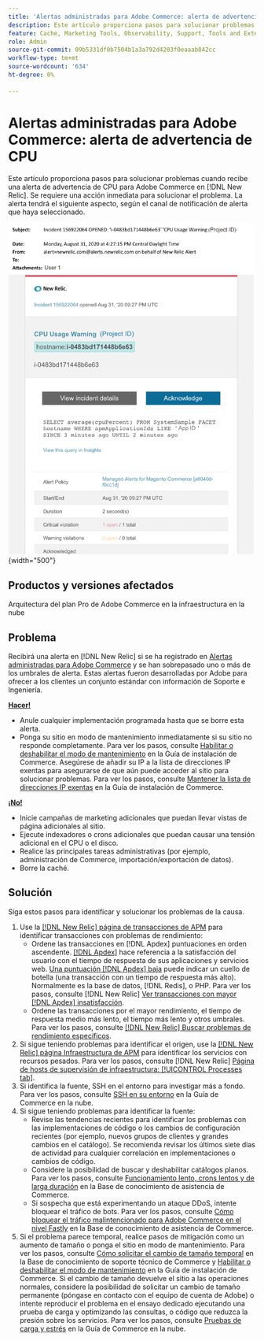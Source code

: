 ```yaml
---
title: 'Alertas administradas para Adobe Commerce: alerta de advertencia de CPU'
description: Este artículo proporciona pasos para solucionar problemas cuando recibe una alerta de advertencia de CPU para Adobe Commerce en  [!DNL New Relic]. Se requiere una acción inmediata para solucionar el problema.
feature: Cache, Marketing Tools, Observability, Support, Tools and External Services
role: Admin
source-git-commit: 09b5331df0b7504b1a3a792d4203f0eaaab842cc
workflow-type: tm+mt
source-wordcount: '634'
ht-degree: 0%

---
```



# Alertas administradas para Adobe Commerce: alerta de advertencia de CPU

Este artículo proporciona pasos para solucionar problemas cuando recibe una alerta de advertencia de CPU para Adobe Commerce en [!DNL New Relic]. Se requiere una acción inmediata para solucionar el problema. La alerta tendrá el siguiente aspecto, según el canal de notificación de alerta que haya seleccionado.

![Alerta de advertencia de CPU](../../assets/managed-alerts/cpu-warning-magento-managed.png){width="500"}

## Productos y versiones afectados

Arquitectura del plan Pro de Adobe Commerce en la infraestructura en la nube

## Problema

Recibirá una alerta en [!DNL New Relic] si se ha registrado en [Alertas administradas para Adobe Commerce](managed-alerts-for-magento-commerce.md) y se han sobrepasado uno o más de los umbrales de alerta. Estas alertas fueron desarrolladas por Adobe para ofrecer a los clientes un conjunto estándar con información de Soporte e Ingeniería.

<u> **Hacer!** </u>

* Anule cualquier implementación programada hasta que se borre esta alerta.
* Ponga su sitio en modo de mantenimiento inmediatamente si su sitio no responde completamente. Para ver los pasos, consulte [Habilitar o deshabilitar el modo de mantenimiento](https://experienceleague.adobe.com/es/docs/commerce-operations/installation-guide/tutorials/maintenance-mode) en la Guía de instalación de Commerce. Asegúrese de añadir su IP a la lista de direcciones IP exentas para asegurarse de que aún puede acceder al sitio para solucionar problemas. Para ver los pasos, consulte [Mantener la lista de direcciones IP exentas](https://experienceleague.adobe.com/es/docs/commerce-operations/installation-guide/tutorials/maintenance-mode#maintain-the-list-of-exempt-ip-addresses) en la Guía de instalación de Commerce.

<u>**¡No!**</u>

* Inicie campañas de marketing adicionales que puedan llevar vistas de página adicionales al sitio.
* Ejecute indexadores o crons adicionales que puedan causar una tensión adicional en el CPU o el disco.
* Realice las principales tareas administrativas (por ejemplo, administración de Commerce, importación/exportación de datos).
* Borre la caché.

## Solución

Siga estos pasos para identificar y solucionar los problemas de la causa.

1. Use la [[!DNL New Relic] página de transacciones de APM](https://docs.newrelic.com/docs/apm/applications-menu/monitoring/transactions-page-find-specific-performance-problems) para identificar transacciones con problemas de rendimiento:
   * Ordene las transacciones en [!DNL Apdex] puntuaciones en orden ascendente. [[!DNL Apdex]](https://docs.newrelic.com/docs/apm/new-relic-apm/apdex/apdex-measure-user-satisfaction) hace referencia a la satisfacción del usuario con el tiempo de respuesta de sus aplicaciones y servicios web. [Una puntuación [!DNL Apdex] baja](https://experienceleague.adobe.com/es/docs/commerce-knowledge-base/kb/troubleshooting/miscellaneous/troubleshoot-performance-using-new-relic-on-magento-commerce) puede indicar un cuello de botella (una transacción con un tiempo de respuesta más alto). Normalmente es la base de datos, [!DNL Redis], o PHP. Para ver los pasos, consulte [!DNL New Relic] [Ver transacciones con mayor [!DNL Apdex] insatisfacción](https://docs.newrelic.com/docs/apm/new-relic-apm/apdex/apdex-measure-user-satisfaction/#apdex-dissat).
   * Ordene las transacciones por el mayor rendimiento, el tiempo de respuesta medio más lento, el tiempo más lento y otros umbrales. Para ver los pasos, consulte [[!DNL New Relic] Buscar problemas de rendimiento específicos](https://docs.newrelic.com/docs/apm/applications-menu/monitoring/transactions-page-find-specific-performance-problems).
1. Si sigue teniendo problemas para identificar el origen, use la [[!DNL New Relic] página Infraestructura de APM](https://docs.newrelic.com/docs/infrastructure/infrastructure-data/infrastructure-ui-pages/infra-hosts-ui-page/) para identificar los servicios con recursos pesados. Para ver los pasos, consulte [!DNL New Relic] [Página de hosts de supervisión de infraestructura: [!UICONTROL Processes tab]](https://docs.newrelic.com/docs/infrastructure/infrastructure-ui-pages/infra-hosts-ui-page/#processes).
1. Si identifica la fuente, SSH en el entorno para investigar más a fondo. Para ver los pasos, consulte [SSH en su entorno](https://experienceleague.adobe.com/es/docs/commerce-cloud-service/user-guide/develop/secure-connections#ssh) en la Guía de Commerce en la nube.
1. Si sigue teniendo problemas para identificar la fuente:
   * Revise las tendencias recientes para identificar los problemas con las implementaciones de código o los cambios de configuración recientes (por ejemplo, nuevos grupos de clientes y grandes cambios en el catálogo). Se recomienda revisar los últimos siete días de actividad para cualquier correlación en implementaciones o cambios de código.
   * Considere la posibilidad de buscar y deshabilitar catálogos planos. Para ver los pasos, consulte [Funcionamiento lento, crons lentos y de larga duración](https://experienceleague.adobe.com/es/docs/commerce-knowledge-base/kb/troubleshooting/miscellaneous/slow-performance-slow-and-long-running-crons) en la Base de conocimiento de asistencia de Commerce.
   * Si sospecha que está experimentando un ataque DDoS, intente bloquear el tráfico de bots. Para ver los pasos, consulte [Cómo bloquear el tráfico malintencionado para Adobe Commerce en el nivel Fastly](https://experienceleague.adobe.com/es/docs/commerce-knowledge-base/kb/how-to/block-malicious-traffic-for-magento-commerce-on-fastly-level) en la Base de conocimiento de asistencia de Commerce.
1. Si el problema parece temporal, realice pasos de mitigación como un aumento de tamaño o ponga el sitio en modo de mantenimiento. Para ver los pasos, consulte [Cómo solicitar el cambio de tamaño temporal](https://experienceleague.adobe.com/es/docs/commerce-knowledge-base/kb/how-to/how-to-request-temporary-magento-upsize) en la Base de conocimiento de soporte técnico de Commerce y [Habilitar o deshabilitar el modo de mantenimiento](https://experienceleague.adobe.com/es/docs/commerce-operations/installation-guide/tutorials/maintenance-mode) en la Guía de instalación de Commerce. Si el cambio de tamaño devuelve el sitio a las operaciones normales, considere la posibilidad de solicitar un cambio de tamaño permanente (póngase en contacto con el equipo de cuenta de Adobe) o intente reproducir el problema en el ensayo dedicado ejecutando una prueba de carga y optimizando las consultas, o código que reduzca la presión sobre los servicios. Para ver los pasos, consulte [Pruebas de carga y estrés](https://experienceleague.adobe.com/es/docs/commerce-cloud-service/user-guide/develop/test/staging-and-production#load-and-stress-testing) en la Guía de Commerce en la nube.
